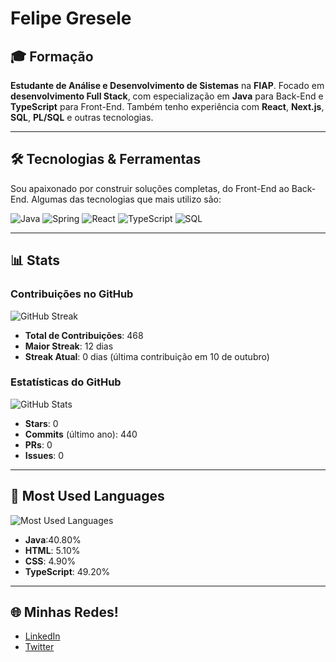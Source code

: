 # Felipe Gresele

## 🎓 Formação

**Estudante de Análise e Desenvolvimento de Sistemas** na **FIAP**. Focado em **desenvolvimento Full Stack**, com especialização em **Java** para Back-End e **TypeScript** para Front-End. Também tenho experiência com **React**, **Next.js**, **SQL**, **PL/SQL** e outras tecnologias.

---

## 🛠 Tecnologias & Ferramentas

Sou apaixonado por construir soluções completas, do Front-End ao Back-End. Algumas das tecnologias que mais utilizo são:

![Java](https://img.shields.io/badge/Java-%23FF0000?style=for-the-badge&logo=java&logoColor=white)
![Spring](https://img.shields.io/badge/Spring-%236DB33F?style=for-the-badge&logo=spring&logoColor=white)
![React](https://img.shields.io/badge/React-%2361DAFB?style=for-the-badge&logo=react&logoColor=black)
![TypeScript](https://img.shields.io/badge/TypeScript-%23007ACC?style=for-the-badge&logo=typescript&logoColor=white)
![SQL](https://img.shields.io/badge/SQL-%230076D4?style=for-the-badge&logo=oracle&logoColor=white)

---

## 📊 Stats

### **Contribuições no GitHub**

![GitHub Streak](https://github-readme-streak-stats.herokuapp.com/?user=felipegresele&theme=dark)

- **Total de Contribuições**: 468
- **Maior Streak**: 12 dias
- **Streak Atual**: 0 dias (última contribuição em 10 de outubro)

### **Estatísticas do GitHub**

![GitHub Stats](https://github-readme-stats.vercel.app/api?username=felipegresele&show_icons=true&theme=dark)

- **Stars**: 0
- **Commits** (último ano): 440
- **PRs**: 0
- **Issues**: 0

---

## 📍 Most Used Languages

![Most Used Languages](https://github-readme-stats.vercel.app/api/top-langs/?username=felipegresele&layout=compact&theme=dark)

- **Java**:40.80%
- **HTML**: 5.10%
- **CSS**: 4.90%
- **TypeScript**: 49.20%

---

## 🌐 Minhas Redes!

- [LinkedIn](https://www.linkedin.com/in/felipegresele)
- [Twitter](https://twitter.com/felipegresele)

